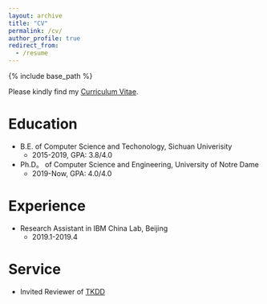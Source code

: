 ```yaml
---
layout: archive
title: "CV"
permalink: /cv/
author_profile: true
redirect_from:
  - /resume
---
```


{% include base_path %}

Please kindly find my [Curriculum Vitae](https://github.com/wyu97/wyu97.github.io/tree/master/files/Wenhao_CV.pdf).

Education
======
* B.E. of Computer Science and Techonology, Sichuan Univerisity
  * 2015-2019, GPA: 3.8/4.0
* Ph.D。 of Computer Science and Engineering, University of Notre Dame
  * 2019-Now, GPA: 4.0/4.0

Experience
======
* Research Assistant in IBM China Lab, Beijing
  * 2019.1-2019.4

Service
======
* Invited Reviewer of [TKDD](https://tkdd.acm.org/)
